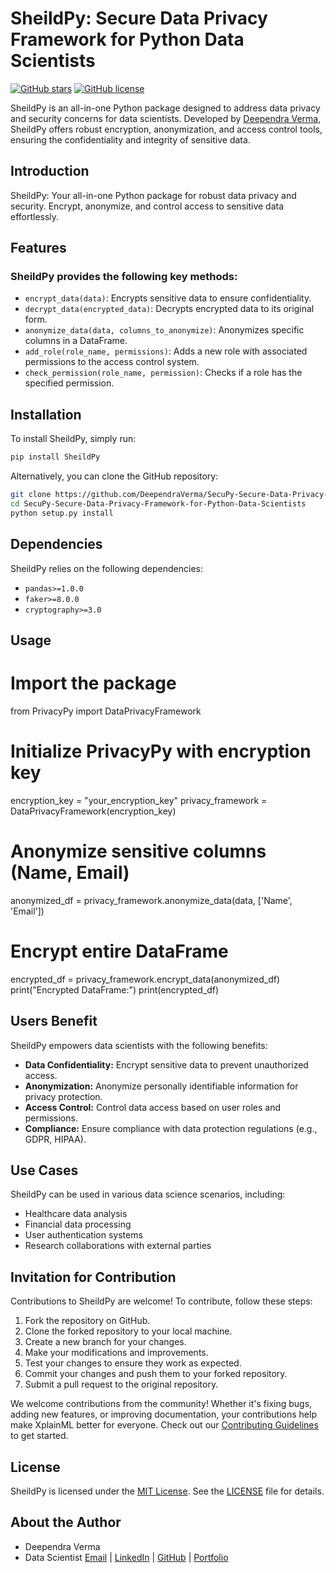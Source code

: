 # SheildPy: Secure Data Privacy Framework for Python Data Scientists

[![GitHub stars](https://img.shields.io/github/stars/DeependraVerma/SecuPy-Secure-Data-Privacy-Framework-for-Python-Data-Scientists.svg)](https://github.com/DeependraVerma/SecuPy-Secure-Data-Privacy-Framework-for-Python-Data-Scientists/stargazers)
[![GitHub license](https://img.shields.io/github/license/DeependraVerma/SecuPy-Secure-Data-Privacy-Framework-for-Python-Data-Scientists.svg)](https://github.com/DeependraVerma/SecuPy-Secure-Data-Privacy-Framework-for-Python-Data-Scientists/blob/main/LICENSE)

SheildPy is an all-in-one Python package designed to address data privacy and security concerns for data scientists. Developed by [Deependra Verma](https://www.linkedin.com/in/deependra-verma-data-science/), SheildPy offers robust encryption, anonymization, and access control tools, ensuring the confidentiality and integrity of sensitive data.

## Introduction

SheildPy: Your all-in-one Python package for robust data privacy and security. Encrypt, anonymize, and control access to sensitive data effortlessly.

## Features

### SheildPy provides the following key methods:
- `encrypt_data(data)`: Encrypts sensitive data to ensure confidentiality.
- `decrypt_data(encrypted_data)`: Decrypts encrypted data to its original form.
- `anonymize_data(data, columns_to_anonymize)`: Anonymizes specific columns in a DataFrame.
- `add_role(role_name, permissions)`: Adds a new role with associated permissions to the access control system.
- `check_permission(role_name, permission)`: Checks if a role has the specified permission.

## Installation

To install SheildPy, simply run:

```bash
pip install SheildPy
```

Alternatively, you can clone the GitHub repository:

```bash
git clone https://github.com/DeependraVerma/SecuPy-Secure-Data-Privacy-Framework-for-Python-Data-Scientists.git
cd SecuPy-Secure-Data-Privacy-Framework-for-Python-Data-Scientists
python setup.py install
```

## Dependencies

SheildPy relies on the following dependencies:
- `pandas>=1.0.0`
- `faker>=8.0.0`
- `cryptography>=3.0`

## Usage


# Import the package
from PrivacyPy import DataPrivacyFramework

# Initialize PrivacyPy with encryption key
encryption_key = "your_encryption_key"
privacy_framework = DataPrivacyFramework(encryption_key)

# Anonymize sensitive columns (Name, Email)
anonymized_df = privacy_framework.anonymize_data(data, ['Name', 'Email'])

# Encrypt entire DataFrame
encrypted_df = privacy_framework.encrypt_data(anonymized_df)
print("Encrypted DataFrame:")
print(encrypted_df)


## Users Benefit

SheildPy empowers data scientists with the following benefits:
- **Data Confidentiality:** Encrypt sensitive data to prevent unauthorized access.
- **Anonymization:** Anonymize personally identifiable information for privacy protection.
- **Access Control:** Control data access based on user roles and permissions.
- **Compliance:** Ensure compliance with data protection regulations (e.g., GDPR, HIPAA).

## Use Cases

SheildPy can be used in various data science scenarios, including:
- Healthcare data analysis
- Financial data processing
- User authentication systems
- Research collaborations with external parties


## Invitation for Contribution

Contributions to SheildPy are welcome! To contribute, follow these steps:
1. Fork the repository on GitHub.
2. Clone the forked repository to your local machine.
3. Create a new branch for your changes.
4. Make your modifications and improvements.
5. Test your changes to ensure they work as expected.
6. Commit your changes and push them to your forked repository.
7. Submit a pull request to the original repository.

We welcome contributions from the community! Whether it's fixing bugs, adding new features, or improving documentation, your contributions help make XplainML better for everyone. Check out our [Contributing Guidelines](https://github.com/DeependraVerma/SecuPy-Secure-Data-Privacy-Framework-for-Python-Data-Scientists/wiki) to get started.

## License

SheildPy is licensed under the [MIT License](https://github.com/DeependraVerma/SecuPy-Secure-Data-Privacy-Framework-for-Python-Data-Scientists/blob/main/LICENSE). See the [LICENSE](https://github.com/DeependraVerma/SecuPy-Secure-Data-Privacy-Framework-for-Python-Data-Scientists/blob/main/LICENSE) file for details.

## About the Author

- Deependra Verma  
- Data Scientist 
[Email](mailto:deependra.verma00@gmail.com) | [LinkedIn](https://www.linkedin.com/in/deependra-verma-data-science/) | [GitHub](https://github.com/DeependraVerma) | [Portfolio](https://deependradatascience-productportfolio.netlify.app/)

